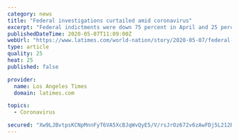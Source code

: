 ```yaml
---
category: news
title: "Federal investigations curtailed amid coronavirus"
excerpt: "Federal indictments were down 75 percent in April and 25 percent in march as prosecutors and investigators were forced to curtail operations in response to coronavirus."
publishedDateTime: 2020-05-07T11:09:00Z
webUrl: "https://www.latimes.com/world-nation/story/2020-05-07/federal-investigations-curtailed-amid-coronavirus"
type: article
quality: 25
heat: 25
published: false

provider:
  name: Los Angeles Times
  domain: latimes.com

topics:
  - Coronavirus

secured: "Xw9LJBvtpsKCNpMnnFyT6VA5XcBJqWvQyE5/V/rsJrOz672v6zAwFDj5L212B3HVPtV5Zbe0UDZ1mcHSglufe3+w1mTKwIs2Mup+Tofq8k/6X+EEaI81thBzfWa5kHyUlU+gV7f6q//Zw7pRPWZ62+YUZdUvqrbgBsFsGsQMofvIWVy7mpDi2cQnMuEyCzklVH5a7zkR56s9PhRepSpQQG67d/OFEdpQgMFqn7puY7VciV7RBwjBUI2g0+l0HIlZiDgknxEdmx7E5hFMLHCyp6KoRFiZd7U4pV3p2hsVam7qSJC+IzNW6Xr4S9gTO1dPpGMgqc4PnpcTtu+C7UJzaKGsxeMD0USahYXS9nnYCGjVfXAnZHGbcQePTTYBBYCW75OqhaL7BKJ8NdHU8HcriEBECMaRyQK5G7XlyjhZDzJ4dJaJ+OMDUCpstkkCj7P9PcTfcRVIlNFqREVY4Jy38+H1y4973sXZlpBymFnog94=;NI00TBvSBZufDUiO0A//Qg=="
---
```


